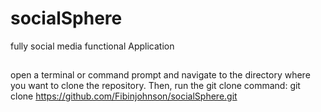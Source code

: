 # socialSphere
fully social media functional Application
## 
open a terminal or command prompt and navigate to the directory where you want to clone the repository. Then, run the git clone command:
git clone https://github.com/Fibinjohnson/socialSphere.git

##



